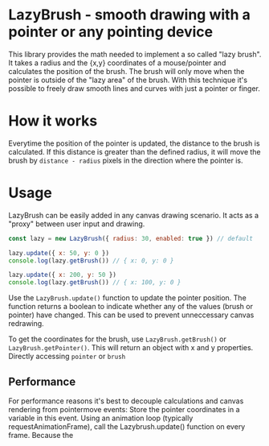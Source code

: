 # LazyBrush - smooth drawing with a pointer or any pointing device

This library provides the math needed to implement a so called "lazy brush". It takes a radius and the {x,y} coordinates of a mouse/pointer and calculates the position of the brush.
The brush will only move when the pointer is outside of the "lazy area" of the brush. With this technique it's possible to freely draw smooth lines and curves with just a pointer or finger.

# How it works
Everytime the position of the pointer is updated, the distance to the brush is calculated.
If this distance is greater than the defined radius, it will move the brush by `distance - radius` pixels in the direction where the pointer is.

# Usage
LazyBrush can be easily added in any canvas drawing scenario. It acts as a "proxy" between user input and drawing.

```javascript
const lazy = new LazyBrush({ radius: 30, enabled: true }) // default

lazy.update({ x: 50, y: 0 })
console.log(lazy.getBrush()) // { x: 0, y: 0 }

lazy.update({ x: 200, y: 50 })
console.log(lazy.getBrush()) // { x: 100, y: 0 }
```

Use the `LazyBrush.update()` function to update the pointer position. The function returns a boolean to indicate whether any of the values (brush or pointer) have changed.
This can be used to prevent unneccessary canvas redrawing.

To get the coordinates for the brush, use `LazyBrush.getBrush()` or `LazyBrush.getPointer()`. This will return an object with x and y properties. Directly accessing `pointer` or `brush` 

## Performance
For performance reasons it's best to decouple calculations and canvas rendering from pointermove events: Store the pointer coordinates in a variable in this event.
Using an animation loop (typically requestAnimationFrame), call the Lazybrush.update() function on every frame. Because the 
